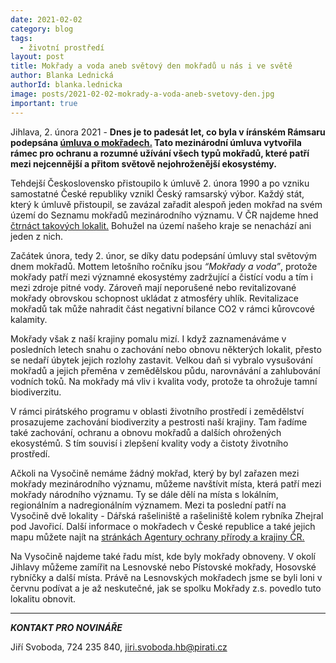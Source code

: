 ```yaml
---
date: 2021-02-02
category: blog
tags:
  - životní prostředí
layout: post
title: Mokřady a voda aneb světový den mokřadů u nás i ve světě
author: Blanka Lednická
authorId: blanka.lednicka
image: posts/2021-02-02-mokrady-a-voda-aneb-svetovy-den.jpg
important: true
---
```


Jihlava, 2. února 2021 - **Dnes je to padesát let, co byla v íránském Rámsaru podepsána [úmluva o mokřadech.](https://www.mzp.cz/cz/ramsarska_umluva_o_mokradech) Tato mezinárodní úmluva vytvořila rámec pro ochranu a rozumné užívání všech typů mokřadů, které patří mezi nejcennější a přitom světově nejohroženější ekosystémy.**

Tehdejší Československo přistoupilo k úmluvě 2. února 1990 a po vzniku samostatné České republiky vznikl Český ramsarský výbor. Každý stát, který k úmluvě přistoupil, se zavázal zařadit alespoň jeden mokřad na svém území do Seznamu mokřadů mezinárodního významu. V ČR najdeme hned [čtrnáct takových lokalit.](http://mokrady.ochranaprirody.cz/o-mokradech-mokrady-mezinarodniho-vyznamu-v-ceske-republice/) Bohužel na území našeho kraje se nenachází ani jeden z nich. 

Začátek února, tedy 2. únor, se díky datu podepsání úmluvy stal světovým dnem mokřadů. Mottem letošního ročníku jsou *“Mokřady a voda”*, protože mokřady patří mezi významné ekosystémy zadržující a čistící vodu a tím i  mezi zdroje pitné vody. Zároveň mají neporušené nebo revitalizované mokřady obrovskou schopnost ukládat z atmosféry uhlík. Revitalizace mokřadů tak může nahradit část negativní bilance CO2 v rámci kůrovcové kalamity. 

Mokřady však z naší krajiny pomalu mizí. I když zaznamenáváme v posledních letech snahu o zachování nebo obnovu některých lokalit, přesto se nedaří úbytek jejich rozlohy zastavit. Velkou daň si vybralo vysušování mokřadů a jejich přeměna v zemědělskou půdu, narovnávání a zahlubování vodních toků. Na mokřady má vliv i kvalita vody, protože ta ohrožuje tamní biodiverzitu.

V rámci pirátského programu v oblasti životního prostředí i zemědělství prosazujeme zachování biodiverzity a pestrosti naší krajiny. Tam řadíme také zachování, ochranu a obnovu mokřadů a dalších ohrožených ekosystémů. S tím souvisí i zlepšení kvality vody a čistoty životního prostředí.

Ačkoli na Vysočině nemáme žádný mokřad, který by byl zařazen mezi mokřady mezinárodního významu, můžeme navštívit místa, která patří mezi mokřady národního významu. Ty se dále dělí na místa s lokálním, regionálním a nadregionálním významem. Mezi ta poslední patří na Vysočině dvě lokality - Dářská rašeliniště a rašeliniště kolem rybníka Zhejral pod Javořicí. Další informace o mokřadech v České republice a také jejich mapu můžete najít na [stránkách Agentury ochrany přírody a krajiny ČR.](http://mokrady.ochranaprirody.cz/) 

Na Vysočině najdeme také řadu míst, kde byly mokřady obnoveny. V okolí Jihlavy můžeme zamířit na Lesnovské nebo Pístovské mokřady, Hosovské rybníčky a další místa. Právě na Lesnovských mokřadech jsme se byli loni v červnu podívat a je až neskutečné, jak se spolku Mokřady z.s. povedlo tuto lokalitu obnovit. 

---

***KONTAKT PRO NOVINÁŘE***

Jiří Svoboda, 724 235 840, <jiri.svoboda.hb@pirati.cz>

